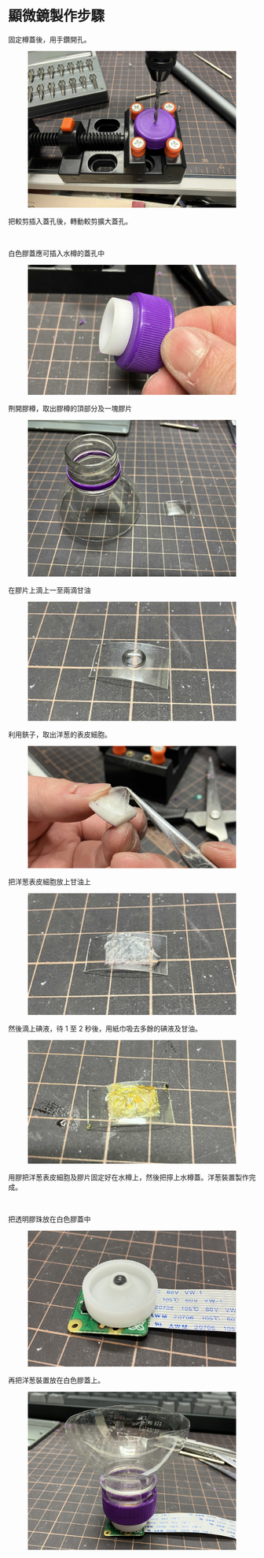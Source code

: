 # 顯微鏡製作步驟

固定樽蓋後，用手鑽開孔。

<figure><img src="../.gitbook/assets/IMG_1041.jpeg" alt=""><figcaption></figcaption></figure>

把較剪插入蓋孔後，轉動較剪擴大蓋孔。

<figure><img src="../.gitbook/assets/IMG_1050 copy.png" alt=""><figcaption></figcaption></figure>

白色膠蓋應可插入水樽的蓋孔中

<figure><img src="../.gitbook/assets/IMG_1051 copy.jpeg" alt=""><figcaption></figcaption></figure>

𠝹開膠樽，取出膠樽的頂部分及一塊膠片

<figure><img src="../.gitbook/assets/water_bottle.jpeg" alt=""><figcaption></figcaption></figure>

在膠片上滴上一至兩滴甘油

<figure><img src="../.gitbook/assets/IMG_1067 copy.jpg" alt=""><figcaption></figcaption></figure>

利用鋏子，取出洋葱的表皮細胞。

<figure><img src="../.gitbook/assets/picamera_white_cover" alt=""><figcaption></figcaption></figure>

把洋葱表皮細胞放上甘油上

<figure><img src="../.gitbook/assets/IMG_1068 copy.jpg" alt=""><figcaption></figcaption></figure>

然後滴上碘液，待 1 至 2 秒後，用紙巾吸去多餘的碘液及甘油。

<figure><img src="../.gitbook/assets/IMG_1070 copy.jpeg" alt=""><figcaption></figcaption></figure>

用膠把洋葱表皮細胞及膠片固定好在水樽上，然後把擰上水樽蓋。洋葱裝置製作完成。

<figure><img src="../.gitbook/assets/.jpeg" alt=""><figcaption></figcaption></figure>

把透明膠珠放在白色膠蓋中

<figure><img src="../.gitbook/assets/picamera_white_cover.jpeg" alt=""><figcaption></figcaption></figure>

再把洋葱裝置放在白色膠蓋上。

<figure><img src="../.gitbook/assets/microscope_product.jpg" alt=""><figcaption></figcaption></figure>
